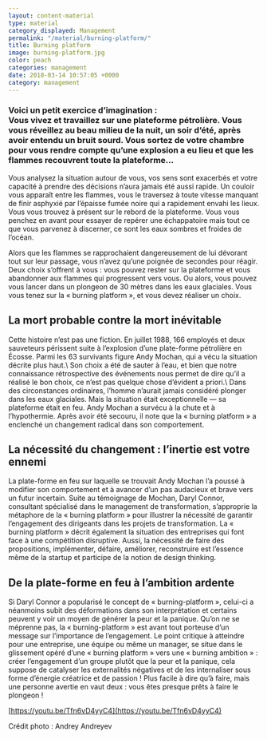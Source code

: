 ```yaml
---
layout: content-material
type: material
category_displayed: Management
permalink: "/material/burning-platform/"
title: Burning platform
image: burning-platform.jpg
color: peach
categories: management
date: 2018-03-14 10:57:05 +0000
category: management
---
```


### Voici un petit exercice d’imagination :<br/>Vous vivez et travaillez sur une plateforme pétrolière. Vous vous réveillez au beau milieu de la nuit, un soir d’été, après avoir entendu un bruit sourd. Vous sortez de votre chambre pour vous rendre compte qu’une explosion a eu lieu et que les flammes recouvrent toute la plateforme&hellip;

Vous analysez la situation autour de vous, vos sens sont exacerbés et votre capacité à prendre des décisions n’aura jamais été aussi rapide. Un couloir vous apparaît entre les flammes, vous le traversez à toute vitesse manquant de finir asphyxié par l’épaisse fumée noire qui a rapidement envahi les lieux. Vous vous trouvez à présent sur le rebord de la plateforme. Vous vous penchez en avant pour essayer de repérer une échappatoire mais tout ce que vous parvenez à discerner, ce sont les eaux sombres et froides de l’océan.

Alors que les flammes se rapprochaient dangereusement de lui dévorant tout sur leur passage, vous n’avez qu’une poignée de secondes pour réagir. Deux choix s’offrent à vous : vous pouvez rester sur la plateforme et vous abandonner aux flammes qui progressent vers vous. Ou alors, vous pouvez vous lancer dans un plongeon de 30 mètres dans les eaux glaciales. Vous vous tenez sur la « burning platform », et vous devez réaliser un choix.

## La mort probable contre la mort inévitable

Cette histoire n’est pas une fiction. En juillet 1988, 166 employés et deux sauveteurs périssent suite à l’explosion d’une plate-forme pétrolière en Écosse. Parmi les 63 survivants figure Andy Mochan, qui a vécu la situation décrite plus haut.\\
Son choix a été de sauter à l’eau, et bien que notre connaissance rétrospective des événements nous permet de dire qu’il a réalisé le bon choix, ce n’est pas quelque chose d’évident a priori.\\
Dans des circonstances ordinaires, l’homme n’aurait jamais considéré plonger dans les eaux glaciales. Mais la situation était exceptionnelle &mdash;&nbsp;sa plateforme était en feu. Andy Mochan a survécu à la chute et à l’hypothermie. Après avoir été secouru, il note que la « burning platform » a enclenché un changement radical dans son comportement.

## La nécessité du changement : l’inertie est votre ennemi

La plate-forme en feu sur laquelle se trouvait Andy Mochan l’a poussé à modifier son comportement et à avancer d’un pas audacieux et brave vers un futur incertain. Suite au témoignage de Mochan, Daryl Connor, consultant spécialisé dans le management de transformation, s’approprie la métaphore de la « burning platform » pour illustrer la nécessité de garantir l’engagement des dirigeants dans les projets de transformation. La « burning platform » décrit également la situation des entreprises qui font face à une compétition disruptive. Aussi, la nécessité de faire des propositions, implémenter, défaire, améliorer, reconstruire est l’essence même de la startup et participe de la notion de design thinking.

## De la plate-forme en feu à l’ambition ardente

Si Daryl Connor a popularisé le concept de « burning-platform », celui-ci a néanmoins subit des déformations dans son interprétation et certains peuvent y voir un moyen de générer la peur et la panique. Qu’on ne se méprenne pas, la « burning-platform » est avant tout porteuse d’un message sur l’importance de l’engagement. Le point critique à atteindre pour une entreprise, une équipe ou même un manager, se situe dans le glissement opéré d’une « burning platform » vers une « burning ambition » : créer l’engagement d’un groupe plutôt que la peur et la panique, cela suppose de catalyser les externalités négatives et de les internaliser sous forme d’énergie créatrice et de passion ! Plus facile à dire qu’à faire, mais une personne avertie en vaut deux : vous êtes presque prêts à faire le plongeon !

[https://youtu.be/Tfn6vD4yyC4](https://youtu.be/Tfn6vD4yyC4)

Crédit photo : Andrey Andreyev
